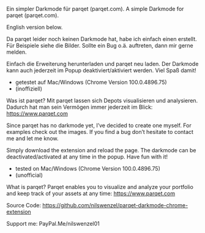 Ein simpler Darkmode für parqet (parqet.com).
A simple Darkmode for parqet (parqet.com).

English version below.

Da parqet leider noch keinen Darkmode hat, habe ich einfach einen erstellt. Für Beispiele siehe die Bilder. Sollte ein Bug o.ä. auftreten, dann mir gerne melden.

Einfach die Erweiterung herunterladen und parqet neu laden. Der Darkmode kann auch jederzeit im Popup deaktiviert/aktiviert werden.
Viel Spaß damit!

- getestet auf Mac/Windows (Chrome Version 100.0.4896.75)
- (inoffiziell)

Was ist parqet?
Mit parqet lassen sich Depots visualisieren und analysieren. Dadurch hat man sein Vermögen immer jederzeit im Blick: https://www.parqet.com



Since parqet has no darkmode yet, I’ve decided to create one myself. For examples check out the images. If you find a bug don’t hesitate to contact me and let me know.

Simply download the extension and reload the page. The darkmode can be deactivated/activated at any time in the popup.
Have fun with it!

- tested on Mac/Windows (Chrome Version 100.0.4896.75)
- (unofficial)

What is parqet?
Parqet enables you to visualize and analyze your portfolio and keep track of your assets at any time: https://www.parqet.com



Source Code: https://github.com/nilswenzel/parqet-darkmode-chrome-extension

Support me: PayPal.Me/nilswenzel01
